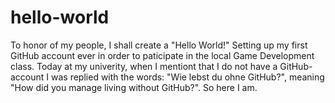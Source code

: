 # hello-world
To honor of my people, I shall create a "Hello World!"
Setting up my first GitHub account ever in order to paticipate in the local Game Development class.
Today at my univerity, when I mentiont that I do not have a GitHub-account I was replied with the words: "Wie lebst du ohne GitHub?", meaning "How did you manage living without GitHub?". So here I am.
